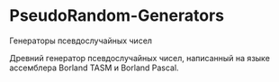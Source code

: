 # PseudoRandom-Generators
Генераторы псевдослучайных чисел

Древний генератор псевдослучайных чисел, написанный на языке ассемблера Borland TASM и Borland Pascal.
